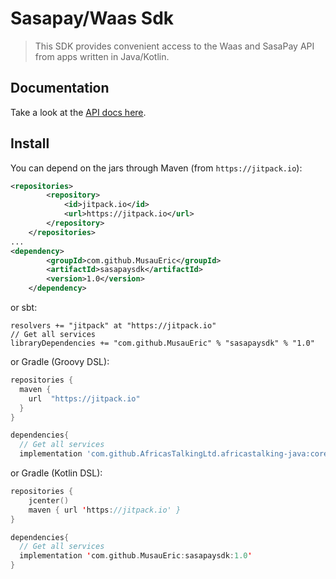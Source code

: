# Sasapay/Waas Sdk

>
> This SDK provides convenient access to the Waas and SasaPay API from apps written in Java/Kotlin.
>


## Documentation
Take a look at the [API docs here](https://developer.sasapay.app).

## Install

You can depend on the jars through Maven (from `https://jitpack.io`):
```xml
<repositories>
		<repository>
		    <id>jitpack.io</id>
		    <url>https://jitpack.io</url>
		</repository>
	</repositories>
...
<dependency>
	    <groupId>com.github.MusauEric</groupId>
	    <artifactId>sasapaysdk</artifactId>
	    <version>1.0</version>
	</dependency>
```
or sbt:

```
resolvers += "jitpack" at "https://jitpack.io"
// Get all services
libraryDependencies += "com.github.MusauEric" % "sasapaysdk" % "1.0"	
```

or Gradle (Groovy DSL):
```groovy
repositories {
  maven {
    url  "https://jitpack.io"
  }
}

dependencies{
  // Get all services
  implementation 'com.github.AfricasTalkingLtd.africastalking-java:core:3.4.9'
```

or Gradle (Kotlin DSL):
```kotlin
repositories {
    jcenter()
    maven { url 'https://jitpack.io' }
}

dependencies{
  // Get all services
  implementation 'com.github.MusauEric:sasapaysdk:1.0'
}
```




